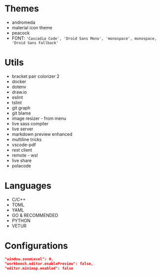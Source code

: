 # Themes
- andromeda
- material icon theme
- peacock
- FONT: `'Cascadia Code', 'Droid Sans Mono', 'monospace', monospace, 'Droid Sans Fallback'`

# Utils
- bracket pair colorizer 2
- docker
- dotenv
- draw.io
- eslint
- tslint
- git graph
- git blame
- image resizer - from menu
- live sass compiler
- live server
- markdown preview enhanced
- multiline tricks
- vscode-pdf
- rest client
- remote - wsl
- live share
- polacode

# Languages
- C/C++
- TOML
- YAML
- GO & RECOMMENDED
- PYTHON
- VETUR

# Configurations
```json
"window.zoomLevel": 0,
"workbench.editor.enablePreview": false,
"editor.minimap.enabled": false    
```